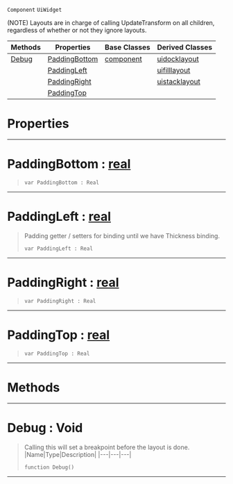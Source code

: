  `Component` `UiWidget`



(NOTE) Layouts are in charge of calling UpdateTransform on all children, regardless of whether or not they ignore layouts.

|Methods|Properties|Base Classes|Derived Classes|
|---|---|---|---|
|[ Debug](https://github.com/PlasmaEngine/PlasmaDocs/blob/master/code_reference/class_reference/uilayout.markdown#debug-void)|[ PaddingBottom](https://github.com/PlasmaEngine/PlasmaDocs/blob/master/code_reference/class_reference/uilayout.markdown#paddingbottom-plasma-engin)|[component](https://github.com/PlasmaEngine/PlasmaDocs/blob/master/code_reference/class_reference/component.markdown)|[uidocklayout](https://github.com/PlasmaEngine/PlasmaDocs/blob/master/code_reference/class_reference/uidocklayout.markdown)|
| |[ PaddingLeft](https://github.com/PlasmaEngine/PlasmaDocs/blob/master/code_reference/class_reference/uilayout.markdown#paddingleft-plasma-engine)| |[uifilllayout](https://github.com/PlasmaEngine/PlasmaDocs/blob/master/code_reference/class_reference/uifilllayout.markdown)|
| |[ PaddingRight](https://github.com/PlasmaEngine/PlasmaDocs/blob/master/code_reference/class_reference/uilayout.markdown#paddingright-plasma-engine)| |[uistacklayout](https://github.com/PlasmaEngine/PlasmaDocs/blob/master/code_reference/class_reference/uistacklayout.markdown)|
| |[ PaddingTop](https://github.com/PlasmaEngine/PlasmaDocs/blob/master/code_reference/class_reference/uilayout.markdown#paddingtop-plasma-engine-d)| | |


 #  Properties


---  
 #  PaddingBottom : [real](https://github.com/PlasmaEngine/PlasmaDocs/blob/master/code_reference/lightning_base_types/real.markdown)

> 
> ``` lang=cpp, name=Lightning
> var PaddingBottom : Real


---  
 #  PaddingLeft : [real](https://github.com/PlasmaEngine/PlasmaDocs/blob/master/code_reference/lightning_base_types/real.markdown)

> Padding getter / setters for binding until we have Thickness binding.
> ``` lang=cpp, name=Lightning
> var PaddingLeft : Real


---  
 #  PaddingRight : [real](https://github.com/PlasmaEngine/PlasmaDocs/blob/master/code_reference/lightning_base_types/real.markdown)

> 
> ``` lang=cpp, name=Lightning
> var PaddingRight : Real


---  
 #  PaddingTop : [real](https://github.com/PlasmaEngine/PlasmaDocs/blob/master/code_reference/lightning_base_types/real.markdown)

> 
> ``` lang=cpp, name=Lightning
> var PaddingTop : Real


---  
 #  Methods


---  
 #  Debug : Void

> Calling this will set a breakpoint before the layout is done.
> |Name|Type|Description|
> |---|---|---|
> ``` lang=cpp, name=Lightning
> function Debug()
> ``` 


---  
 

 